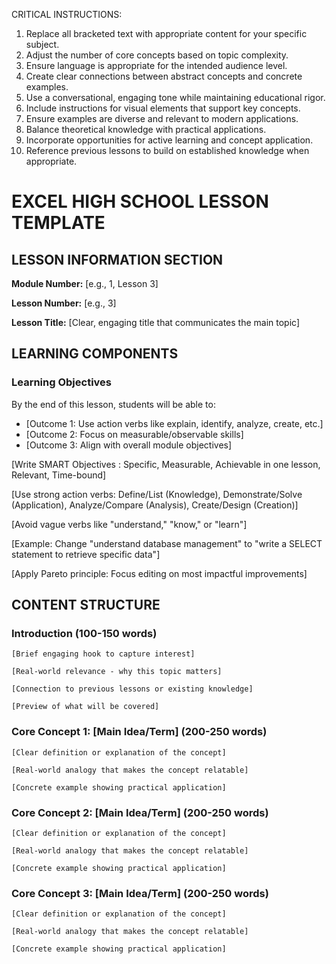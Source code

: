 
CRITICAL INSTRUCTIONS:
1. Replace all bracketed text with appropriate content for your specific subject.
2. Adjust the number of core concepts based on topic complexity.
3. Ensure language is appropriate for the intended audience level.
4. Create clear connections between abstract concepts and concrete examples.
5. Use a conversational, engaging tone while maintaining educational rigor.
6. Include instructions for visual elements that support key concepts.
7. Ensure examples are diverse and relevant to modern applications.
8. Balance theoretical knowledge with practical applications.
9. Incorporate opportunities for active learning and concept application.
10. Reference previous lessons to build on established knowledge when appropriate.

# EXCEL HIGH SCHOOL LESSON TEMPLATE

## LESSON INFORMATION SECTION

**Module Number:** \[e.g., 1, Lesson 3\]

**Lesson Number:** \[e.g., 3\]

**Lesson Title:** \[Clear, engaging title that communicates the main topic\]

## LEARNING COMPONENTS

### Learning Objectives

By the end of this lesson, students will be able to:

- \[Outcome 1: Use action verbs like explain, identify, analyze, create, etc.\]
- \[Outcome 2: Focus on measurable/observable skills\]
- \[Outcome 3: Align with overall module objectives\]

\[Write SMART Objectives : Specific, Measurable, Achievable in one lesson, Relevant, Time-bound\]

\[Use strong action verbs: Define/List (Knowledge), Demonstrate/Solve (Application), Analyze/Compare (Analysis), Create/Design (Creation)\]

\[Avoid vague verbs like "understand," "know," or "learn"\]

\[Example: Change "understand database management" to "write a SELECT statement to retrieve specific data"\]

\[Apply Pareto principle: Focus editing on most impactful improvements\]

## CONTENT STRUCTURE

### Introduction (100-150 words)

```
[Brief engaging hook to capture interest]

[Real-world relevance - why this topic matters]

[Connection to previous lessons or existing knowledge]

[Preview of what will be covered]
```

### Core Concept 1: \[Main Idea/Term\] (200-250 words)

```
[Clear definition or explanation of the concept]

[Real-world analogy that makes the concept relatable]

[Concrete example showing practical application]

```

### Core Concept 2: \[Main Idea/Term\] (200-250 words)

```
[Clear definition or explanation of the concept]

[Real-world analogy that makes the concept relatable]

[Concrete example showing practical application]

```

### Core Concept 3: \[Main Idea/Term\] (200-250 words)

```
[Clear definition or explanation of the concept]

[Real-world analogy that makes the concept relatable]

[Concrete example showing practical application]
